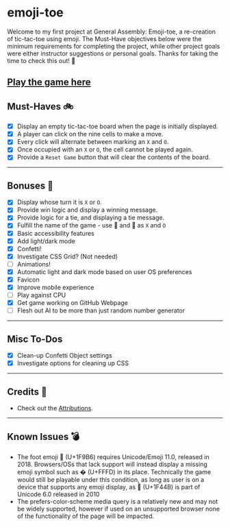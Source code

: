 # emoji-toe

Welcome to my first project at General Assembly: Emoji-toe, a re-creation of tic-tac-toe using emoji. The Must-Have objectives below were the minimum requirements for completing the project, while other project goals were either instructor suggestions or personal goals. Thanks for taking the time to check this out! 🤩

## [Play the game here](https://emoji-toe.davidstinson.dev)

## Must-Haves 🚲

- [x] Display an empty tic-tac-toe board when the page is initially displayed.
- [x] A player can click on the nine cells to make a move.
- [x] Every click will alternate between marking an `X` and `O`.
- [x] Once occupied with an `X` or `O`, the cell cannot be played again.
- [x] Provide a `Reset Game` button that will clear the contents of the board.

---

## Bonuses 🚀

- [x] Display whose turn it is `X` or `O`.
- [x] Provide win logic and display a winning message.
- [x] Provide logic for a tie, and displaying a tie message.
- [x] Fulfill the name of the game - use 👋 and 🦶 as `X` and `O`
- [x] Basic accessibility features
- [x] Add light/dark mode
- [x] Confetti!
- [x] Investigate CSS Grid? (Not needed)
- [ ] Animations!
- [x] Automatic light and dark mode based on user OS preferences
- [x] Favicon
- [x] Improve mobile experience
- [ ] Play against CPU
- [x] Get game working on GitHub Webpage
- [ ] Flesh out AI to be more than just random number generator

---

## Misc To-Dos

- [x]  Clean-up Confetti Object settings
- [x]  Investigate options for cleaning up CSS

---

## Credits 🙌

- Check out the [Attributions](https://github.com/DavidStinson/emoji-toe/blob/master/Attributations.md).

---

## Known Issues 💣

- The foot emoji 🦶 (U+1F9B6) requires Unicode/Emoji 11.0, released in 2018. Browsers/OSs that lack support will instead display a missing emoji symbol such as � (U+FFFD) in its place. Technically the game would still be playable under this condition, as long as user is on a device that supports any emoji display, as 👋 (U+1F44B) is part of Unicode 6.0 released in 2010
- The prefers-color-scheme media query is a relatively new and may not be widely supported, however if used on an unsupported browser none of the functionality of the page will be impacted.

